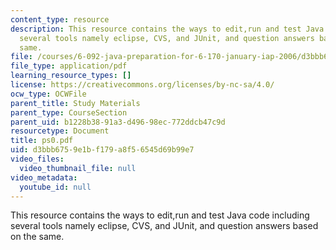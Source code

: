 ```yaml
---
content_type: resource
description: This resource contains the ways to edit,run and test Java code including
  several tools namely eclipse, CVS, and JUnit, and question answers based on the
  same.
file: /courses/6-092-java-preparation-for-6-170-january-iap-2006/d3bbb6759e1bf179a8f56545d69b99e7_ps0.pdf
file_type: application/pdf
learning_resource_types: []
license: https://creativecommons.org/licenses/by-nc-sa/4.0/
ocw_type: OCWFile
parent_title: Study Materials
parent_type: CourseSection
parent_uid: b1228b38-91a3-d496-98ec-772ddcb47c9d
resourcetype: Document
title: ps0.pdf
uid: d3bbb675-9e1b-f179-a8f5-6545d69b99e7
video_files:
  video_thumbnail_file: null
video_metadata:
  youtube_id: null
---
```

This resource contains the ways to edit,run and test Java code including several tools namely eclipse, CVS, and JUnit, and question answers based on the same.